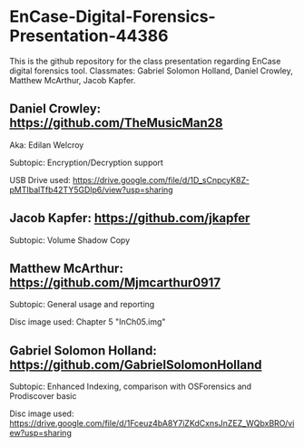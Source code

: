 # EnCase-Digital-Forensics-Presentation-44386
This is the github repository for the class presentation regarding EnCase digital forensics tool. Classmates: Gabriel Solomon Holland, Daniel Crowley, Matthew McArthur, Jacob Kapfer. 


## Daniel Crowley: https://github.com/TheMusicMan28

Aka: Edilan Welcroy

Subtopic: Encryption/Decryption support

USB Drive used: https://drive.google.com/file/d/1D_sCnpcyK8Z-pMTIbalTfb42TY5GDlp6/view?usp=sharing

## Jacob Kapfer: https://github.com/jkapfer

Subtopic: Volume Shadow Copy

## Matthew McArthur: https://github.com/Mjmcarthur0917

Subtopic: General usage and reporting

Disc image used: Chapter 5 "InCh05.img"

## Gabriel Solomon Holland: https://github.com/GabrielSolomonHolland

Subtopic: Enhanced Indexing, comparison with OSForensics and Prodiscover basic

Disc image used: https://drive.google.com/file/d/1Fceuz4bA8Y7iZKdCxnsJnZEZ_WQbxBRO/view?usp=sharing
